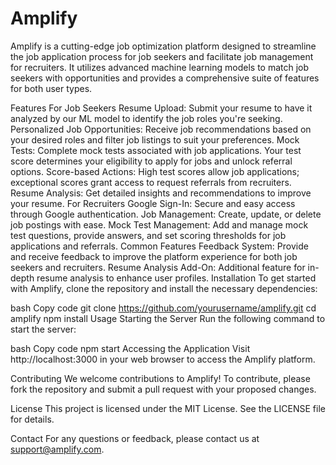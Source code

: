 # Amplify

Amplify is a cutting-edge job optimization platform designed to streamline the job application process for job seekers and facilitate job management for recruiters. It utilizes advanced machine learning models to match job seekers with opportunities and provides a comprehensive suite of features for both user types.

Features
For Job Seekers
Resume Upload: Submit your resume to have it analyzed by our ML model to identify the job roles you're seeking.
Personalized Job Opportunities: Receive job recommendations based on your desired roles and filter job listings to suit your preferences.
Mock Tests: Complete mock tests associated with job applications. Your test score determines your eligibility to apply for jobs and unlock referral options.
Score-based Actions: High test scores allow job applications; exceptional scores grant access to request referrals from recruiters.
Resume Analysis: Get detailed insights and recommendations to improve your resume.
For Recruiters
Google Sign-In: Secure and easy access through Google authentication.
Job Management: Create, update, or delete job postings with ease.
Mock Test Management: Add and manage mock test questions, provide answers, and set scoring thresholds for job applications and referrals.
Common Features
Feedback System: Provide and receive feedback to improve the platform experience for both job seekers and recruiters.
Resume Analysis Add-On: Additional feature for in-depth resume analysis to enhance user profiles.
Installation
To get started with Amplify, clone the repository and install the necessary dependencies:

bash
Copy code
git clone https://github.com/yourusername/amplify.git
cd amplify
npm install
Usage
Starting the Server
Run the following command to start the server:

bash
Copy code
npm start
Accessing the Application
Visit http://localhost:3000 in your web browser to access the Amplify platform.

Contributing
We welcome contributions to Amplify! To contribute, please fork the repository and submit a pull request with your proposed changes.

License
This project is licensed under the MIT License. See the LICENSE file for details.

Contact
For any questions or feedback, please contact us at support@amplify.com.
